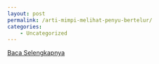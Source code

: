 ```yaml
---
layout: post
permalink: /arti-mimpi-melihat-penyu-bertelur/
categories:
    - Uncategorized
---
```


[Baca Selengkapnya](/02)